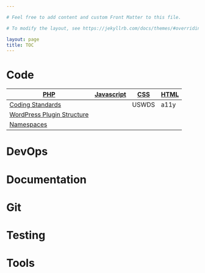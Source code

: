 ```yaml
---

# Feel free to add content and custom Front Matter to this file.

# To modify the layout, see https://jekyllrb.com/docs/themes/#overriding-theme-defaults

layout: page
title: TOC
---
```


# Code

<!-- Disable word wrap to see how spacing works on tables -->

| [PHP](code#php)                                               | [Javascript](code#javascript) | [CSS](code#css) | [HTML](code#html) |
|---------------------------------------------------------------|-------------------------------|-----------------|-------------------|
| [Coding Standards](code#coding-standards)                     |                               | USWDS           | a11y              |
| [WordPress Plugin Structure](code#wordpress-plugin-structure) |                               |                 |                   |
| [Namespaces](code#namespaces)                                 |                               |                 |                   |


# DevOps

# Documentation

# Git

# Testing

# Tools
